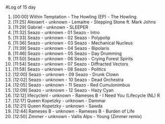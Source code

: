 #Log of 15 day

1. [00:00] Within Temptation - The Howling (EP) - The Howling
1. [11:25] Alexaert - unknown - Lemaitre - Stepping Stone ft. Mark Johns
1. [11:29] Gabriel - unknown - SLEEPER
1. [11:32] Seazo - unknown - 01 Seazo - Intro
1. [11:33] Seazo - unknown - 02 Seazo - Polypolip
1. [11:36] Seazo - unknown - 03 Seazo - Mechanical Nucleus
1. [11:39] Seazo - unknown - 04 Seazo - Bipolaris
1. [11:46] Seazo - unknown - 05 Seazo - Day Drumming
1. [11:50] Seazo - unknown - 06 Seazo - Crying Forest Spirits
1. [11:54] Seazo - unknown - 07 Seazo - Diffracted Vectors
1. [11:58] Seazo - unknown - 08 Seazo - Politics
1. [12:00] Seazo - unknown - 09 Seazo - Drunk Clown
1. [12:02] Seazo - unknown - 10 Seazo - Dead Orchestra
1. [12:05] Seazo - unknown - 11 Seazo - Red Cumulonimbus
1. [12:09] Seazo - unknown - 12 Seazo - Hazy Cyan
1. [12:12] lifecyclenl - unknown - Rameses B - I Need You (Lifecycle (NL) R
1. [12:17] Queen Kopetzky - unknown - Dammar
1. [12:21] Queen Kopetzky - unknown - Sawda
1. [12:44] Rameses B - unknown - Rameses B - Burden of Life
1. [12:50] Zimmer - unknown - Vallis Alps - Young (Zimmer remix)
